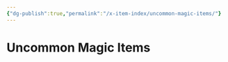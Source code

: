```yaml
---
{"dg-publish":true,"permalink":"/x-item-index/uncommon-magic-items/"}
---
```


# Uncommon Magic Items